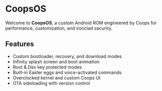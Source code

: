 # CoopsOS
Welcome to **CoopsOS**, a custom Android ROM engineered by Coops for performance, customization, and ironclad security.

## Features
- Custom bootloader, recovery, and download modes
- Infinity splash screen and boot animation
- Root & Dev key protected modes
- Built-in Easter eggs and voice-activated commands
- Overclocked kernel and custom Coops UI
- OTA sideloading with version control

